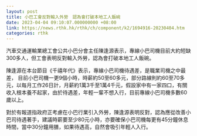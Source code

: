 ```yaml
---
layout: post
title: 小巴工會反對輸入外勞　認為會打破本地工人飯碗
date: 2023-04-04 09:10:07.000000000 +08:00
link: https://news.rthk.hk/rthk/ch/component/k2/1694916-20230404.htm
categories: rthk
---
```


汽車交通運輸業總工會公共小巴分會主任陳逢源表示，專線小巴司機目前大約短缺300多人，但工會表明反對輸入外勞，認為會打破本地工人飯碗。

陳逢源在本台節目《千禧年代》表示，專線小巴司機待遇差，是職業司機之中最差， 目前小巴司機一更9個小時，時薪約50至60多元，部分路線則約60至70多元，以每月工作26日計，月薪約1萬3千至1萬4千元，假設家中有一家四口，有關收入根本養不起家，由於待遇差，年輕一輩不想入行，目前專線小巴司機多數60歲以上。

對於有報道指政府正考慮在小巴行業引入外勞，陳逢源表明反對，認為應從改善小巴司待遇著手，建議時薪要至少80元小時，亦要確保小巴司機每更有45分鐘休息時間，當中30分鐘用膳，如果待遇高，自然會吸引年輕人入行。
